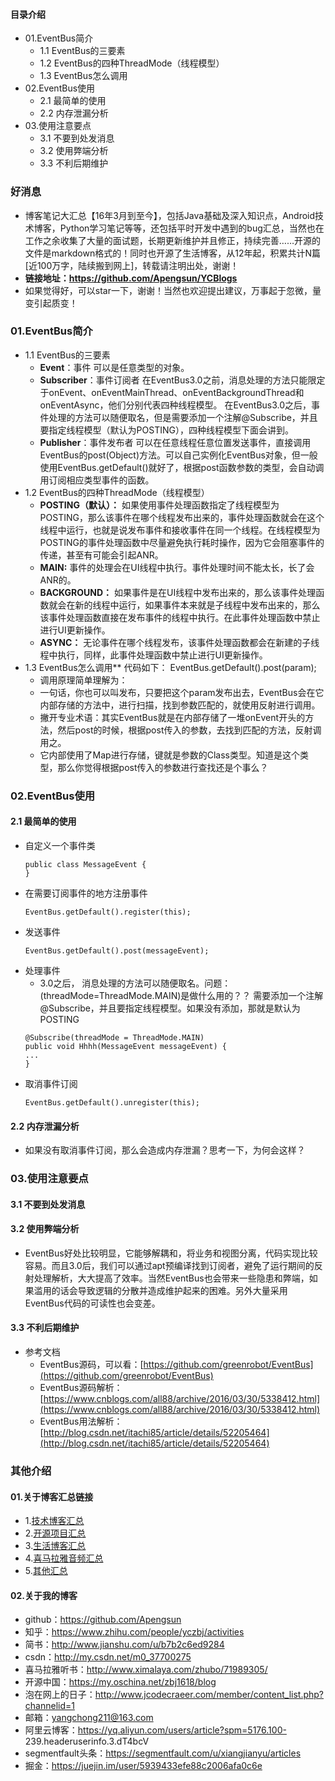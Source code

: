 #### 目录介绍 
- 01.EventBus简介
    - 1.1 EventBus的三要素
    - 1.2 EventBus的四种ThreadMode（线程模型）
    - 1.3 EventBus怎么调用
- 02.EventBus使用
    - 2.1 最简单的使用
    - 2.2 内存泄漏分析
- 03.使用注意要点
    - 3.1 不要到处发消息
    - 3.2 使用弊端分析
    - 3.3 不利后期维护




### 好消息
- 博客笔记大汇总【16年3月到至今】，包括Java基础及深入知识点，Android技术博客，Python学习笔记等等，还包括平时开发中遇到的bug汇总，当然也在工作之余收集了大量的面试题，长期更新维护并且修正，持续完善……开源的文件是markdown格式的！同时也开源了生活博客，从12年起，积累共计N篇[近100万字，陆续搬到网上]，转载请注明出处，谢谢！
- **链接地址：https://github.com/Apengsun/YCBlogs**
- 如果觉得好，可以star一下，谢谢！当然也欢迎提出建议，万事起于忽微，量变引起质变！




### 01.EventBus简介
- 1.1 EventBus的三要素
   - **Event**：事件
   可以是任意类型的对象。
   - **Subscriber**：事件订阅者
   在EventBus3.0之前，消息处理的方法只能限定于onEvent、onEventMainThread、onEventBackgroundThread和onEventAsync，他们分别代表四种线程模型。
   在EventBus3.0之后，事件处理的方法可以随便取名，但是需要添加一个注解@Subscribe，并且要指定线程模型（默认为POSTING），四种线程模型下面会讲到。
   - **Publisher**：事件发布者
   可以在任意线程任意位置发送事件，直接调用EventBus的post(Object)方法。可以自己实例化EventBus对象，但一般使用EventBus.getDefault()就好了，根据post函数参数的类型，会自动调用订阅相应类型事件的函数。
- 1.2 EventBus的四种ThreadMode（线程模型）
   - **POSTING（默认）：**
   如果使用事件处理函数指定了线程模型为POSTING，那么该事件在哪个线程发布出来的，事件处理函数就会在这个线程中运行，也就是说发布事件和接收事件在同一个线程。在线程模型为POSTING的事件处理函数中尽量避免执行耗时操作，因为它会阻塞事件的传递，甚至有可能会引起ANR。
   - **MAIN:**
   事件的处理会在UI线程中执行。事件处理时间不能太长，长了会ANR的。
   - **BACKGROUND：**
   如果事件是在UI线程中发布出来的，那么该事件处理函数就会在新的线程中运行，如果事件本来就是子线程中发布出来的，那么该事件处理函数直接在发布事件的线程中执行。在此事件处理函数中禁止进行UI更新操作。
   - **ASYNC：**
   无论事件在哪个线程发布，该事件处理函数都会在新建的子线程中执行，同样，此事件处理函数中禁止进行UI更新操作。
- 1.3 EventBus怎么调用**
代码如下： EventBus.getDefault().post(param);  
    - 调用原理简单理解为：
    - 一句话，你也可以叫发布，只要把这个param发布出去，EventBus会在它内部存储的方法中，进行扫描，找到参数匹配的，就使用反射进行调用。
    - 撇开专业术语：其实EventBus就是在内部存储了一堆onEvent开头的方法，然后post的时候，根据post传入的参数，去找到匹配的方法，反射调用之。
    - 它内部使用了Map进行存储，键就是参数的Class类型。知道是这个类型，那么你觉得根据post传入的参数进行查找还是个事么？

### 02.EventBus使用
#### 2.1 最简单的使用
- 自定义一个事件类
    ```
    public class MessageEvent {
    }
    ```
- 在需要订阅事件的地方注册事件
    ```
    EventBus.getDefault().register(this);
    ```
- 发送事件
    ```
    EventBus.getDefault().post(messageEvent);
    ```
- 处理事件
   - 3.0之后， 消息处理的方法可以随便取名。问题：(threadMode=ThreadMode.MAIN)是做什么用的？？
   需要添加一个注解@Subscribe，并且要指定线程模型。如果没有添加，那就是默认为POSTING
    ```
    @Subscribe(threadMode = ThreadMode.MAIN)
    public void Hhhh(MessageEvent messageEvent) {
    ...
    }
    ```
- 取消事件订阅
    ```
    EventBus.getDefault().unregister(this);
    ```

#### 2.2 内存泄漏分析
- 如果没有取消事件订阅，那么会造成内存泄漏？思考一下，为何会这样？



### 03.使用注意要点
#### 3.1 不要到处发消息
#### 3.2 使用弊端分析
- EventBus好处比较明显，它能够解耦和，将业务和视图分离，代码实现比较容易。而且3.0后，我们可以通过apt预编译找到订阅者，避免了运行期间的反射处理解析，大大提高了效率。当然EventBus也会带来一些隐患和弊端，如果滥用的话会导致逻辑的分散并造成维护起来的困难。另外大量采用EventBus代码的可读性也会变差。



#### 3.3 不利后期维护
- 参考文档
   - EventBus源码，可以看：[https://github.com/greenrobot/EventBus](https://github.com/greenrobot/EventBus)
   - EventBus源码解析：[https://www.cnblogs.com/all88/archive/2016/03/30/5338412.html](https://www.cnblogs.com/all88/archive/2016/03/30/5338412.html)
   - EventBus用法解析：[http://blog.csdn.net/itachi85/article/details/52205464](http://blog.csdn.net/itachi85/article/details/52205464)



### 其他介绍
#### 01.关于博客汇总链接
- 1.[技术博客汇总](https://www.jianshu.com/p/614cb839182c)
- 2.[开源项目汇总](https://blog.csdn.net/m0_37700275/article/details/80863574)
- 3.[生活博客汇总](https://blog.csdn.net/m0_37700275/article/details/79832978)
- 4.[喜马拉雅音频汇总](https://www.jianshu.com/p/f665de16d1eb)
- 5.[其他汇总](https://www.jianshu.com/p/53017c3fc75d)



#### 02.关于我的博客
- github：https://github.com/Apengsun
- 知乎：https://www.zhihu.com/people/yczbj/activities
- 简书：http://www.jianshu.com/u/b7b2c6ed9284
- csdn：http://my.csdn.net/m0_37700275
- 喜马拉雅听书：http://www.ximalaya.com/zhubo/71989305/
- 开源中国：https://my.oschina.net/zbj1618/blog
- 泡在网上的日子：http://www.jcodecraeer.com/member/content_list.php?channelid=1
- 邮箱：yangchong211@163.com
- 阿里云博客：https://yq.aliyun.com/users/article?spm=5176.100- 239.headeruserinfo.3.dT4bcV
- segmentfault头条：https://segmentfault.com/u/xiangjianyu/articles
- 掘金：https://juejin.im/user/5939433efe88c2006afa0c6e


